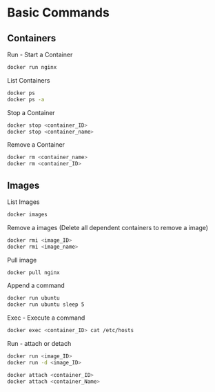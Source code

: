 # Basic Commands

## Containers
Run - Start a Container
```bash
docker run nginx
```

List Containers
```bash
docker ps
docker ps -a
```

Stop a Container
```bash
docker stop <container_ID>
docker stop <container_name>
```

Remove a Container
```bash
docker rm <container_name>
docker rm <container_ID>
```

## Images
List Images
```bash
docker images
```

Remove a images (Delete all dependent containers to remove a image)
```bash
docker rmi <image_ID>
docker rmi <image_name>
```

Pull image
```bash
docker pull nginx
```

Append a command
```bash
docker run ubuntu
docker run ubuntu sleep 5
```

Exec - Execute a command
```bash
docker exec <container_ID> cat /etc/hosts
```

Run - attach or detach
```bash
docker run <image_ID>
docker run -d <image_ID>

docker attach <container_ID>
docker attach <container_Name>
```

